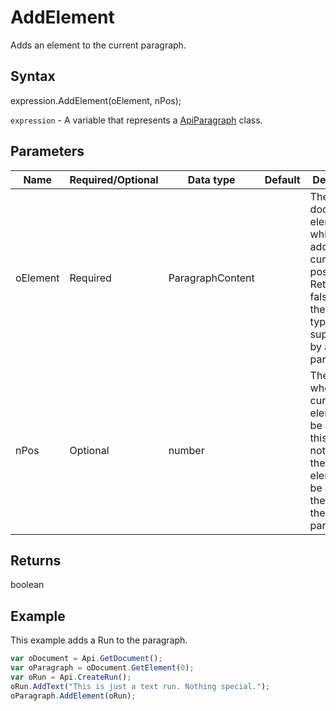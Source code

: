 # AddElement

Adds an element to the current paragraph.

## Syntax

expression.AddElement(oElement, nPos);

`expression` - A variable that represents a [ApiParagraph](../ApiParagraph.md) class.

## Parameters

| **Name** | **Required/Optional** | **Data type** | **Default** | **Description** |
| ------------- | ------------- | ------------- | ------------- | ------------- |
| oElement | Required | ParagraphContent |  | The document element which will be added at the current position. Returns false if theoElement type is not supported by a paragraph. |
| nPos | Optional | number |  | The position where the current element will be added. If this value is notspecified, then the element will be added at the end of the current paragraph. |

## Returns

boolean

## Example

This example adds a Run to the paragraph.

```javascript
var oDocument = Api.GetDocument();
var oParagraph = oDocument.GetElement(0);
var oRun = Api.CreateRun();
oRun.AddText("This is just a text run. Nothing special.");
oParagraph.AddElement(oRun);
```
